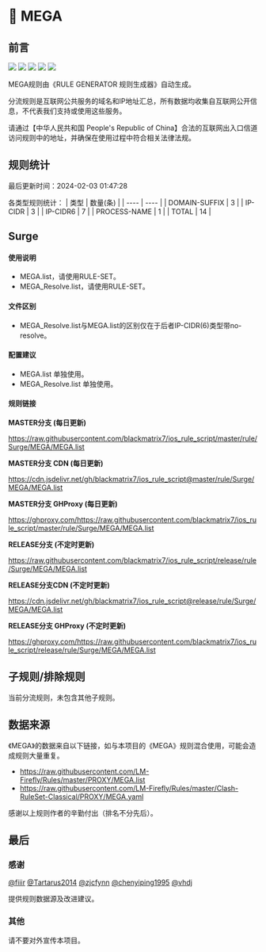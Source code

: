 # 🧸 MEGA

## 前言

![](https://shields.io/badge/-移除重复规则-ff69b4) ![](https://shields.io/badge/-DOMAIN与DOMAIN--SUFFIX合并-green) ![](https://shields.io/badge/-DOMAIN--SUFFIX间合并-critical) ![](https://shields.io/badge/-DOMAIN--SUFFIX与DOMAIN--KEYWORD合并-blue) ![](https://shields.io/badge/-IP--CIDR(6)合并-blueviolet) 

MEGA规则由《RULE GENERATOR 规则生成器》自动生成。

分流规则是互联网公共服务的域名和IP地址汇总，所有数据均收集自互联网公开信息，不代表我们支持或使用这些服务。

请通过【中华人民共和国 People's Republic of China】合法的互联网出入口信道访问规则中的地址，并确保在使用过程中符合相关法律法规。

## 规则统计

最后更新时间：2024-02-03 01:47:28

各类型规则统计：
| 类型 | 数量(条)  | 
| ---- | ----  |
| DOMAIN-SUFFIX | 3  | 
| IP-CIDR | 3  | 
| IP-CIDR6 | 7  | 
| PROCESS-NAME | 1  | 
| TOTAL | 14  | 


## Surge 

#### 使用说明
- MEGA.list，请使用RULE-SET。
- MEGA_Resolve.list，请使用RULE-SET。

#### 文件区别
- MEGA_Resolve.list与MEGA.list的区别仅在于后者IP-CIDR(6)类型带no-resolve。

#### 配置建议
- MEGA.list 单独使用。
- MEGA_Resolve.list 单独使用。

#### 规则链接
**MASTER分支 (每日更新)**

https://raw.githubusercontent.com/blackmatrix7/ios_rule_script/master/rule/Surge/MEGA/MEGA.list

**MASTER分支 CDN (每日更新)**

https://cdn.jsdelivr.net/gh/blackmatrix7/ios_rule_script@master/rule/Surge/MEGA/MEGA.list

**MASTER分支 GHProxy (每日更新)**

https://ghproxy.com/https://raw.githubusercontent.com/blackmatrix7/ios_rule_script/master/rule/Surge/MEGA/MEGA.list

**RELEASE分支 (不定时更新)**

https://raw.githubusercontent.com/blackmatrix7/ios_rule_script/release/rule/Surge/MEGA/MEGA.list

**RELEASE分支CDN (不定时更新)**

https://cdn.jsdelivr.net/gh/blackmatrix7/ios_rule_script@release/rule/Surge/MEGA/MEGA.list

**RELEASE分支 GHProxy (不定时更新)**

https://ghproxy.com/https://raw.githubusercontent.com/blackmatrix7/ios_rule_script/release/rule/Surge/MEGA/MEGA.list

## 子规则/排除规则


当前分流规则，未包含其他子规则。

## 数据来源

《MEGA》的数据来自以下链接，如与本项目的《MEGA》规则混合使用，可能会造成规则大量重复。

- https://raw.githubusercontent.com/LM-Firefly/Rules/master/PROXY/MEGA.list
- https://raw.githubusercontent.com/LM-Firefly/Rules/master/Clash-RuleSet-Classical/PROXY/MEGA.yaml


感谢以上规则作者的辛勤付出（排名不分先后）。

## 最后

### 感谢

[@fiiir](https://github.com/fiiir) [@Tartarus2014](https://github.com/Tartarus2014) [@zjcfynn](https://github.com/zjcfynn) [@chenyiping1995](https://github.com/chenyiping1995) [@vhdj](https://github.com/vhdj)

提供规则数据源及改进建议。

### 其他

请不要对外宣传本项目。